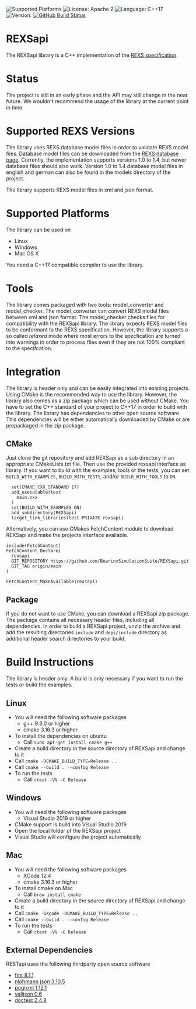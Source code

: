 ![Supported Platforms](https://img.shields.io/badge/platforms-Linux%20%7C%20Windows%20%7C%20Mac-blue.svg)
![License: Apache 2](https://img.shields.io/badge/license-Apache%202-blue)
![Language: C++17](https://img.shields.io/badge/language-C%2B%2B17-blue.svg)
![Version:](https://img.shields.io/badge/version-alpha-orange)
[![GitHub Build Status](https://github.com/BearinxSimulationSuite/REXSapi/workflows/CMake%20Build%20Matrix/badge.svg)](https://github.com/BearinxSimulationSuite/REXSapi/actions)

# REXSapi

The REXSapi library is a C++ implementation of the [REXS specification](https://www.rexs.info/rexs_de.html).

# Status

The project is still in an early phase and the API may still change in the near future. We wouldn't recommend the usage of the library at the current point in time. 

# Supported REXS Versions

The library uses REXS database model files in order to validate REXS model files. Database model files can be downloaded from the [REXS database page](https://database.rexs.info/). Currently, the implementation supports versions 1.0 to 1.4, but newer database files should also work. Version 1.0 to 1.4 database model files in english and german can also be found in the models directory of the project.

The library supports REXS model files in xml and json format.

# Supported Platforms

The library can be used on
- Linux
- Windows
- Mac OS X

You need a C++17 compatible compiler to use the library.

# Tools

The library comes packaged with two tools: model_converter and model_checker. The model_converter can convert REXS model files between xml and json format. The model_checker checks files for compatibility with the REXSapi library. The library expects REXS model files to be conformant to the REXS specification. However, the library supports a so called _relaxed_ mode where most errors to the specfication are turned into warnings in order to process files even if they are not 100% compliant to the specifcation.

# Integration

The library is header only and can be easily integrated into existing projects. Using CMake is the recommended way to use the library. However, the library also comes as a zip package which can be used without CMake. You have to set the C++ standard of your project to C++17 in order to build with the library. The library has dependencies to other open source software. This dependencies will be either automatically downloaded by CMake or are prepackaged in the zip package.

## CMake

Just clone the git repository and add REXSapi as a sub directory in an appropriate CMakeLists.txt file. Then use the provided rexsapi interface as library. If you want to build with the examples, tools or the tests, you can set `BUILD_WITH_EXAMPLES`, `BUILD_WITH_TESTS`, and/or `BUILD_WITH_TOOLS` to `ON`.

```
  set(CMAKE_CXX_STANDARD 17)
  add_executable(test
    main.cxx
  )
  set(BUILD_WITH_EXAMPLES ON)
  add_subdirectory(REXSapi)
  target_link_libraries(test PRIVATE rexsapi)
```

Alternatively, you can use CMakes FetchContent module to download REXSapi and make the projects interface available.

```
include(FetchContent)
FetchContent_Declare(
  rexsapi
  GIT_REPOSITORY https://github.com/BearinxSimulationSuite/REXSapi.git
  GIT_TAG origin/main
)

FetchContent_MakeAvailable(rexsapi)
```

## Package

If you do not want to use CMake, you can download a REXSapi zip package. The package contains all necessary header files, including all dependencies. In order to build a REXSapi project, unzip the archive and add the resulting directories `include` and `deps/include` directory as additional header search directories to your build.

# Build Instructions

The library is header only. A build is only necessary if you want to run the tests or build the examples.

## Linux

- You will need the following software packages
  - g++ 9.3.0 or higher
  - cmake 3.16.3 or higher
- To install the dependencies on ubuntu
  - Call `sudo apt-get install cmake g++`
- Create a build directory in the source directory of REXSapi and change to it
- Call `cmake -DCMAKE_BUILD_TYPE=Release ..`
- Call `cmake --build . --config Release`
- To run the tests
  - Call `ctest -VV -C Release`

## Windows

- You will need the following software packages
  - Visual Studio 2019 or higher
- CMake support is build into Visual Studio 2019
- Open the local folder of the REXSapi project
- Visual Studio will configure the project automatically

## Mac
- You will need the following software packages
  - XCode 12.4
  - cmake 3.16.3 or higher
- To install cmake on Mac
  - Call `brew install cmake`
- Create a build directory in the source directory of REXSapi and change to it
- Call `cmake -GXcode -DCMAKE_BUILD_TYPE=Release ..`
- Call `cmake --build . --config Release`
- To run the tests
  - Call `ctest -VV -C Release`

## External Dependencies

RESTapi uses the following thirdparty open source software

- [fmt 8.1.1](https://github.com/fmtlib/fmt)
- [nlohmann json 3.10.5](https://github.com/nlohmann/json)
- [pugixml 1.12.1](https://github.com/zeux/pugixml)
- [valijson 0.6](https://github.com/tristanpenman/valijson)
- [doctest 2.4.8](https://github.com/doctest/doctest)
